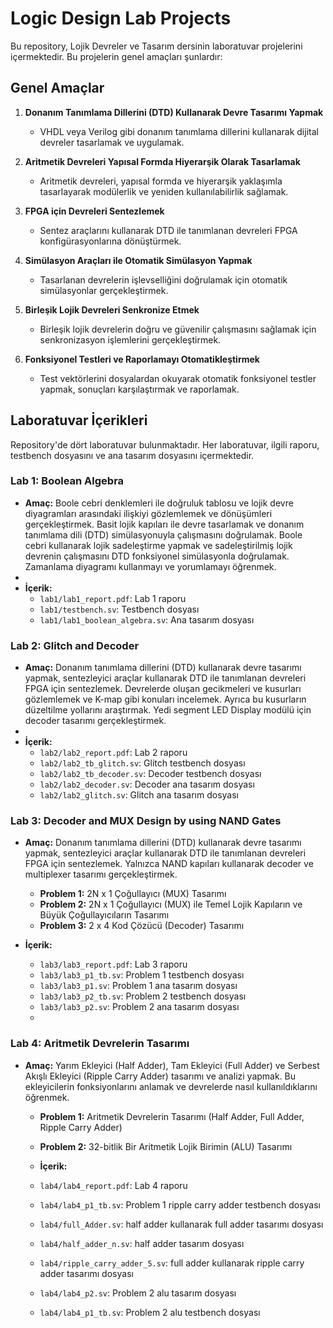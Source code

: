 # Logic Design Lab Projects

Bu repository, Lojik Devreler ve Tasarım dersinin laboratuvar projelerini içermektedir. Bu projelerin genel amaçları şunlardır:

## Genel Amaçlar
1. **Donanım Tanımlama Dillerini (DTD) Kullanarak Devre Tasarımı Yapmak**
   - VHDL veya Verilog gibi donanım tanımlama dillerini kullanarak dijital devreler tasarlamak ve uygulamak.

2. **Aritmetik Devreleri Yapısal Formda Hiyerarşik Olarak Tasarlamak**
   - Aritmetik devreleri, yapısal formda ve hiyerarşik yaklaşımla tasarlayarak modülerlik ve yeniden kullanılabilirlik sağlamak.

3. **FPGA için Devreleri Sentezlemek**
   - Sentez araçlarını kullanarak DTD ile tanımlanan devreleri FPGA konfigürasyonlarına dönüştürmek.

4. **Simülasyon Araçları ile Otomatik Simülasyon Yapmak**
   - Tasarlanan devrelerin işlevselliğini doğrulamak için otomatik simülasyonlar gerçekleştirmek.

5. **Birleşik Lojik Devreleri Senkronize Etmek**
   - Birleşik lojik devrelerin doğru ve güvenilir çalışmasını sağlamak için senkronizasyon işlemlerini gerçekleştirmek.

6. **Fonksiyonel Testleri ve Raporlamayı Otomatikleştirmek**
   - Test vektörlerini dosyalardan okuyarak otomatik fonksiyonel testler yapmak, sonuçları karşılaştırmak ve raporlamak.

## Laboratuvar İçerikleri
Repository'de dört laboratuvar bulunmaktadır. Her laboratuvar, ilgili raporu, testbench dosyasını ve ana tasarım dosyasını içermektedir.

### Lab 1: Boolean Algebra
- **Amaç:** Boole cebri denklemleri ile doğruluk tablosu ve lojik devre diyagramları arasındaki ilişkiyi gözlemlemek ve dönüşümleri gerçekleştirmek. Basit lojik kapıları ile devre tasarlamak ve donanım tanımlama dili (DTD) simülasyonuyla çalışmasını doğrulamak. Boole cebri kullanarak lojik sadeleştirme yapmak ve sadeleştirilmiş lojik devrenin çalışmasını DTD fonksiyonel simülasyonla doğrulamak. Zamanlama diyagramı kullanmayı ve yorumlamayı öğrenmek.
- 
- **İçerik:**
  - `lab1/lab1_report.pdf`: Lab 1 raporu
  - `lab1/testbench.sv`: Testbench dosyası
  - `lab1/lab1_boolean_algebra.sv`: Ana tasarım dosyası

### Lab 2: Glitch and Decoder
- **Amaç:** Donanım tanımlama dillerini (DTD) kullanarak devre tasarımı yapmak, sentezleyici araçlar kullanarak DTD ile tanımlanan devreleri FPGA için sentezlemek. Devrelerde oluşan gecikmeleri ve kusurları gözlemlemek ve K-map gibi konuları incelemek. Ayrıca bu kusurların düzeltilme yollarını araştırmak. Yedi segment LED Display modülü için decoder tasarımı gerçekleştirmek.
- 
- **İçerik:**
  - `lab2/lab2_report.pdf`: Lab 2 raporu
  - `lab2/lab2_tb_glitch.sv`: Glitch testbench dosyası
  - `lab2/lab2_tb_decoder.sv`: Decoder testbench dosyası
  - `lab2/lab2_decoder.sv`: Decoder ana tasarım dosyası
  - `lab2/lab2_glitch.sv`: Glitch ana tasarım dosyası

### Lab 3: Decoder and MUX Design by using NAND Gates
- **Amaç:** Donanım tanımlama dillerini (DTD) kullanarak devre tasarımı yapmak, sentezleyici araçlar kullanarak DTD ile tanımlanan devreleri FPGA için sentezlemek. Yalnızca NAND kapıları kullanarak decoder ve multiplexer tasarımı gerçekleştirmek.
  - **Problem 1:** 2N x 1 Çoğullayıcı (MUX) Tasarımı
  - **Problem 2:** 2N x 1 Çoğullayıcı (MUX) ile Temel Lojik Kapıların ve Büyük Çoğullayıcıların Tasarımı
  - **Problem 3:** 2 x 4 Kod Çözücü (Decoder) Tasarımı

- **İçerik:**
  - `lab3/lab3_report.pdf`: Lab 3 raporu
  - `lab3/lab3_p1_tb.sv`: Problem 1 testbench dosyası
  - `lab3/lab3_p1.sv`: Problem 1 ana tasarım dosyası
  - `lab3/lab3_p2_tb.sv`: Problem 2 testbench dosyası
  - `lab3/lab3_p2.sv`: Problem 2 ana tasarım dosyası
  - 
### Lab 4: Aritmetik Devrelerin Tasarımı
- **Amaç:** Yarım Ekleyici (Half Adder), Tam Ekleyici (Full Adder) ve Serbest Akışlı Ekleyici (Ripple Carry Adder) tasarımı ve analizi yapmak. Bu ekleyicilerin fonksiyonlarını anlamak ve devrelerde nasıl kullanıldıklarını öğrenmek.
  - **Problem 1:** Aritmetik Devrelerin Tasarımı (Half Adder, Full Adder, Ripple Carry Adder)
  - **Problem 2:** 32-bitlik Bir Aritmetik Lojik Birimin (ALU) Tasarımı 

  - **İçerik:**
  - `lab4/lab4_report.pdf`: Lab 4 raporu
  - `lab4/lab4_p1_tb.sv`: Problem 1 ripple carry adder testbench dosyası
  - `lab4/full_Adder.sv`: half adder kullanarak full adder tasarımı dosyası
  - `lab4/half_adder_n.sv`: half adder tasarım dosyası
  - `lab4/ripple_carry_adder_5.sv`: full adder kullanarak ripple carry adder tasarımı dosyası
  - `lab4/lab4_p2.sv`: Problem 2 alu tasarım dosyası
  - `lab4/lab4_p1_tb.sv`: Problem 2 alu testbench dosyası

